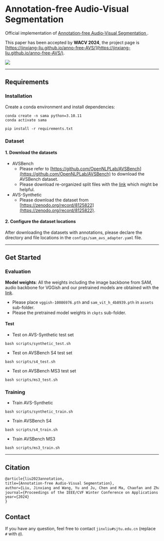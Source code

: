 # Annotation-free Audio-Visual Segmentation
Official implementation of  [Annotation-free Audio-Visual Segmentation
](https://arxiv.org/pdf/2305.11019v3.pdf).

This paper has been accepted by **WACV 2024**, the project page is [https://jinxiang-liu.github.io/anno-free-AVS/](https://jinxiang-liu.github.io/anno-free-AVS/).

![](assets/pipeline.png)

******************
## Requirements
### Installation
Create a conda environment and install dependencies:
```shell
conda create -n sama python=3.10.11
conda activate sama

pip install -r requirements.txt
```

### Dataset
#### 1. Download the datasets 
- AVSBench
    - Please refer to [https://github.com/OpenNLPLab/AVSBench](https://github.com/OpenNLPLab/AVSBench) to download the AVSBench dataset.
    - Please download re-organized split files with the [link](https://sjtueducn-my.sharepoint.com/:f:/g/personal/jinxliu_sjtu_edu_cn/Er7zTMpltupFjmbvaVYMKzQBeEhmJSzvv3hpSqPyNAQOPg?e=7vrIHc) which might be helpful.
- AVS-Synthetic
    - Please download the dataset from [https://zenodo.org/record/8125822](https://zenodo.org/record/8125822).

#### 2. Configure the dataset locations
After downloading the datasets with annotations, please declare the directory and file locations in the `configs/sam_avs_adapter.yaml` file.

*****************
## Get Started
### Evaluation
**Model weights**: All the weights including the image backbone from SAM, audio backbone for VGGish and our pretrained models are obtained with the [link](https://sjtueducn-my.sharepoint.com/:f:/g/personal/jinxliu_sjtu_edu_cn/Ejm_Lp4ZctZBnnrExc52-uYBqYwN8Y6CsE21Nc8GFQRVNA?e=t4Chgc).
- Please place `vggish-10086976.pth` and `sam_vit_h_4b8939.pth` in `assets` sub-folder.
- Please the pretrained model weights in `ckpts` sub-folder.

#### Test
- Test on AVS-Synthetic test set
```shell
bash scripts/synthetic_test.sh
```

- Test on AVSBench S4 test set
```shell
bash scripts/s4_test.sh
```



- Test on AVSBench MS3 test set
```shell
bash scripts/ms3_test.sh
```



### Training
- Train AVS-Synthetic
```shell
bash scripts/synthetic_train.sh
```
- Train AVSBench S4
```shell
bash scripts/s4_train.sh
```

- Train AVSBench MS3
```shell
bash scripts/ms3_train.sh
```



***********
## Citation
```txt
@article{liu2023annotation,
title={Annotation-free Audio-Visual Segmentation},
author={Liu, Jinxiang and Wang, Yu and Ju, Chen and Ma, Chaofan and Zhang, Ya and Xie, Weidi},
journal={Proceedings of the IEEE/CVF Winter Conference on Applications of Computer Vision},
year={2024}
}
```

## Contact
If you have any question, feel free to contact `jinxliu#sjtu.edu.cn` (replace `#` with `@`).
